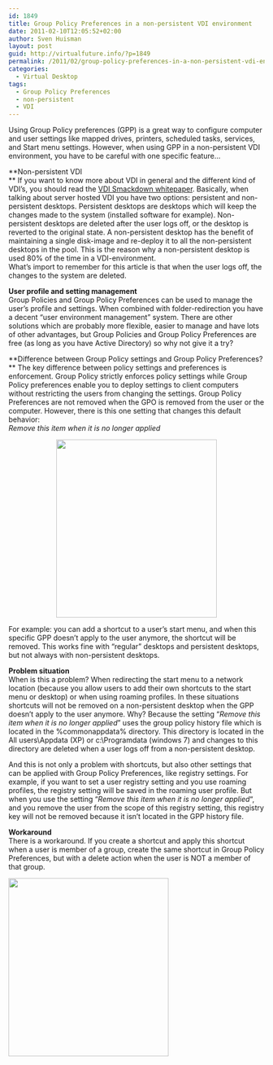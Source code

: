 ```yaml
---
id: 1849
title: Group Policy Preferences in a non-persistent VDI environment
date: 2011-02-10T12:05:52+02:00
author: Sven Huisman
layout: post
guid: http://virtualfuture.info/?p=1849
permalink: /2011/02/group-policy-preferences-in-a-non-persistent-vdi-environment/
categories:
  - Virtual Desktop
tags:
  - Group Policy Preferences
  - non-persistent
  - VDI
---
```

Using Group Policy preferences (GPP) is a great way to configure computer and user settings like mapped drives, printers, scheduled tasks, services, and Start menu settings. However, when using GPP in a non-persistent VDI environment, you have to be careful with one specific feature&#8230;<!--more-->

**Non-persistent VDI  
** If you want to know more about VDI in general and the different kind of VDI&#8217;s, you should read the <a title="VDI Smackdown" href="http://www.virtuall.nl/view-document-details/vdi-smackdown" target="_blank">VDI Smackdown whitepaper</a>. Basically, when talking about server hosted VDI you have two options: persistent and non-persistent desktops. Persistent desktops are desktops which will keep the changes made to the system (installed software for example). Non-persistent desktops are deleted after the user logs off, or the desktop is reverted to the original state. A non-persistent desktop has the benefit of maintaining a single disk-image and re-deploy it to all the non-persistent desktops in the pool. This is the reason why a non-persistent desktop is used 80% of the time in a VDI-environment.  
What&#8217;s import to remember for this article is that when the user logs off, the changes to the system are deleted.

**User profile and setting management**  
Group Policies and Group Policy Preferences can be used to manage the user&#8217;s profile and settings. When combined with folder-redirection you have a decent &#8220;user environment management&#8221; system. There are other solutions which are probably more flexible, easier to manage and have lots of other advantages, but Group Policies and Group Policy Preferences are free (as long as you have Active Directory) so why not give it a try? 

**Difference between Group Policy settings and Group Policy Preferences?  
** The key difference between policy settings and preferences is enforcement. Group Policy strictly enforces policy settings while Group Policy preferences enable you to deploy settings to client computers without restricting the users from changing the settings. Group Policy Preferences are not removed when the GPO is removed from the user or the computer. However, there is this one setting that changes this default behavior:  
_Remove this item when it is no longer applied_

<p style="text-align: center;">
  <a href="https://svenhuisman.com/wp-content/uploads/2011/02/ScreenHunter_01-Feb.-10-10.52.jpg"><img class="size-medium wp-image-1850 aligncenter" title="Remove this item when it is no longer applied" src="https://svenhuisman.com/wp-content/uploads/2011/02/ScreenHunter_01-Feb.-10-10.52-316x350.jpg" alt="" width="316" height="350" srcset="https://svenhuisman.com/wp-content/uploads/2011/02/ScreenHunter_01-Feb.-10-10.52-316x350.jpg 316w, https://svenhuisman.com/wp-content/uploads/2011/02/ScreenHunter_01-Feb.-10-10.52.jpg 405w" sizes="(max-width: 316px) 100vw, 316px" /></a>
</p>

For example: you can add a shortcut to a user&#8217;s start menu, and when this specific GPP doesn&#8217;t apply to the user anymore, the shortcut will be removed. This works fine with &#8220;regular&#8221; desktops and persistent desktops, but not always with non-persistent desktops.

**Problem situation**  
When is this a problem? When redirecting the start menu to a network location (because you allow users to add their own shortcuts to the start menu or desktop) or when using roaming profiles. In these situations shortcuts will not be removed on a non-persistent desktop when the GPP doesn&#8217;t apply to the user anymore. Why? Because the setting &#8220;_Remove this item when it is no longer applied_&#8221; uses the group policy history file which is located in the %commonappdata% directory. This directory is located in the All users\Appdata (XP) or c:\Programdata (windows 7) and changes to this directory are deleted when a user logs off from a non-persistent desktop.

And this is not only a problem with shortcuts, but also other settings that can be applied with Group Policy Preferences, like registry settings. For example, if you want to set a user registry setting and you use roaming profiles, the registry setting will be saved in the roaming user profile. But when you use the setting &#8220;_Remove this item when it is no longer applied_&#8220;, and you remove the user from the scope of this registry setting, this registry key will not be removed because it isn&#8217;t located in the GPP history file.

**Workaround**  
There is a workaround. If you create a shortcut and apply this shortcut when a user is member of a group, create the same shortcut in Group Policy Preferences, but with a delete action when the user is NOT a member of that group.

[<img class="aligncenter size-medium wp-image-1851" title="Delete action" src="https://svenhuisman.com/wp-content/uploads/2011/02/ScreenHunter_02-Feb.-10-10.59-315x350.jpg" alt="" width="315" height="350" srcset="https://svenhuisman.com/wp-content/uploads/2011/02/ScreenHunter_02-Feb.-10-10.59-315x350.jpg 315w, https://svenhuisman.com/wp-content/uploads/2011/02/ScreenHunter_02-Feb.-10-10.59.jpg 404w" sizes="(max-width: 315px) 100vw, 315px" />](https://svenhuisman.com/wp-content/uploads/2011/02/ScreenHunter_02-Feb.-10-10.59.jpg)